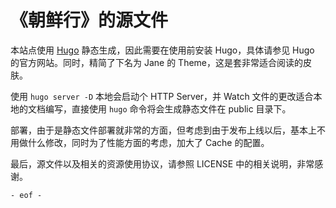 # 《朝鲜行》的源文件

本站点使用 [Hugo](https://gohugo.io/) 静态生成，因此需要在使用前安装 Hugo，具体请参见 Hugo 的官方网站。同时，精简了下名为 Jane 的 Theme，这是套非常适合阅读的皮肤。

使用 `hugo server -D` 本地会启动个 HTTP Server，并 Watch 文件的更改适合本地的文档编写，直接使用 `hugo` 命令将会生成静态文件在 public 目录下。

部署，由于是静态文件部署就非常的方面，但考虑到由于发布上线以后，基本上不用做什么修改，同时为了性能方面的考虑，加大了 Cache 的配置。

最后，源文件以及相关的资源使用协议，请参照 LICENSE 中的相关说明，非常感谢。

`- eof -`
